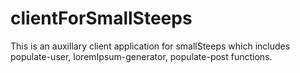 # clientForSmallSteeps

This is an auxillary client application for smallSteeps which includes populate-user, loremIpsum-generator, populate-post functions.

